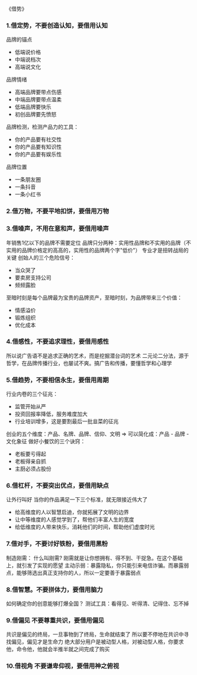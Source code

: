 《借势》
### 1.借定势，不要创造认知，要借用认知
品牌的锚点
- 低端说价格
- 中端说档次
- 高端说文化

品牌情绪
- 高端品牌要带点伤感
- 中端品牌要带点温柔
- 低端品牌要快乐
- 初创品牌要先愤怒

品牌检测，检测产品力的工具：
- 你的产品要有社交性
- 你的产品要有知识性
- 你的产品要有娱乐性

品牌位置
- 一条朋友圈
- 一条抖音
- 一条小红书

### 2.借万物，不要平地扣饼，要借用万物
### 3.借噪声，不用在意和声，要借用噪声
年销售1亿以下的品牌不需要定位
品牌只分两种：实用性品牌和不实用的品牌（不实用的品牌价格定的高高的，实用性的品牌两个字"低价"）
专业才是扭转战局的关键
创始人的三个危险信号：
- 当众哭了
- 要卖房支持公司
- 频频露脸

至暗时刻是每个品牌最为宝贵的品牌资产，至暗时刻，为品牌带来三个价值：
- 情感溢价
- 锻炼组织
- 优化成本

### 4.借感性，不要追求理性，要借用感性
所以说广告语不是追求正确的艺术，而是挖掘潜台词的艺术
二元论二分法，源于哲学，在品牌传播行业，也屡试不爽。搞广告和传播，要懂哲学和心理学

### 5.借趋势，不要相信永生，要借用周期
行业内卷的三个征兆：
- 监管开始从严
- 投资回报率降低，服务难度加大
- 行业培训增多，这是要割最后一批韭菜的征兆

创业的五个维度：产品、名牌、品牌、信仰、文明  => 可以简化成：产品 - 品牌 - 文化象征
做好小餐饮的三个诀窍：
- 老板要亏得起
- 老板得亲自抓
- 主厨必须占股份

### 6.借杠杆，不要突出优点，要借用缺点
让外行叫好
当你的作品满足一下三个标准，就无限接近伟大了
- 给高维度的人以智慧启迪，你就拓展了文明的边界
- 让中等维度的人感觉学到了，帮他们丰富人生的宽度
- 给低维度的人带来快乐，消耗他们的时间，帮助他们虚度时光

### 7.借对手，不要讨好铁粉，要借用黑粉
制造刚需：
什么叫刚需? 刚需就是让你想拥有、得不到、干捉急。在这个基础上，就引发了实现的愿望
主动示弱：暴露隐私，你只能引来电信诈骗。而暴露弱点，能够筛选出真正支持你的人，所以一定要善于暴露弱点

### 8.借智慧。不要拼体力，要借用脑力
如何确定你的创意能够打爆全国？
测试工具：看得见、听得清、记得住、忘不掉

### 9.借偏见 不要尊重共识，要借用偏见
共识是偏见的终局，一旦事物到了终局，生命就结束了
所以要不停地在共识中寻找偏见，偏见才是生命力
绝大部分用户是被动型人格，对被动型人格，你要求他，命令他，他就会半推半就之间完成了购买

### 10.借视角 不要谦卑仰视，要借用神之俯视



